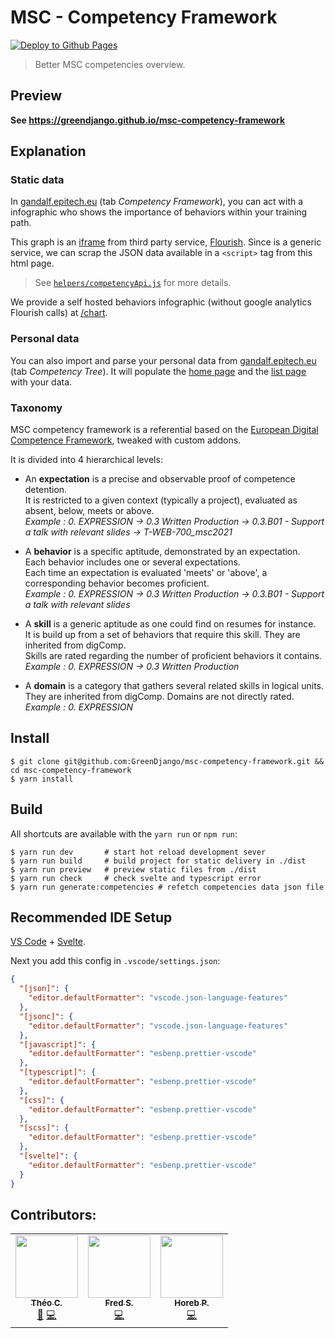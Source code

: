 # MSC - Competency Framework

[![Deploy to Github Pages](https://github.com/GreenDjango/msc-competency-framework/actions/workflows/pages.yml/badge.svg)](https://github.com/GreenDjango/msc-competency-framework/actions/workflows/pages.yml)

> Better MSC competencies overview.

## Preview

**See https://greendjango.github.io/msc-competency-framework**

## Explanation

### Static data

In [gandalf.epitech.eu](https://gandalf.epitech.eu/local/graph/view.php) (tab _Competency Framework_), you can act with a infographic who shows the importance of behaviors within your training path.

This graph is an [iframe](https://developer.mozilla.org/en-US/docs/Web/HTML/Element/iframe) from third party service, [Flourish](https://flourish.studio/visualisations/treemaps/).
Since is a generic service, we can scrap the JSON data available in a `<script>` tag from this html page.

> See [`helpers/competencyApi.js`](helpers/competencyApi.js) for more details.

We provide a self hosted behaviors infographic (without google analytics Flourish calls) at [/chart](https://greendjango.github.io/msc-competency-framework/#/chart).

### Personal data

You can also import and parse your personal data from [gandalf.epitech.eu](https://gandalf.epitech.eu/local/graph/view.php) (tab _Competency Tree_).
It will populate the [home page](https://greendjango.github.io/msc-competency-framework/) and the [list page](https://greendjango.github.io/msc-competency-framework/#/list) with your data.

### Taxonomy

MSC competency framework is a referential based on the [European Digital Competence Framework](https://joint-research-centre.ec.europa.eu/digcomp/digcomp-framework_en),
tweaked with custom addons.

It is divided into 4 hierarchical levels:

- An **expectation** is a precise and observable proof of competence detention.<br/>
  It is restricted to a given context (typically a project), evaluated as absent, below, meets or above.<br/>
  _Example : 0. EXPRESSION -> 0.3 Written Production -> 0.3.B01 - Support a talk with relevant slides -> T-WEB-700_msc2021_

- A **behavior** is a specific aptitude, demonstrated by an expectation.<br/>
  Each behavior includes one or several expectations.<br/>
  Each time an expectation is evaluated 'meets' or 'above', a corresponding behavior becomes proficient.<br/>
  _Example : 0. EXPRESSION -> 0.3 Written Production -> 0.3.B01 - Support a talk with relevant slides_

- A **skill** is a generic aptitude as one could find on resumes for instance.<br/>
  It is build up from a set of behaviors that require this skill. They are inherited from digComp.<br/>
  Skills are rated regarding the number of proficient behaviors it contains.<br/>
  _Example : 0. EXPRESSION -> 0.3 Written Production_

- A **domain** is a category that gathers several related skills in logical units.<br/>
  They are inherited from digComp. Domains are not directly rated.<br/>
  _Example : 0. EXPRESSION_

## Install

```shell
$ git clone git@github.com:GreenDjango/msc-competency-framework.git && cd msc-competency-framework
$ yarn install
```

## Build

All shortcuts are available with the `yarn run` or `npm run`:

```shell
$ yarn run dev       # start hot reload development sever
$ yarn run build     # build project for static delivery in ./dist
$ yarn run preview   # preview static files from ./dist
$ yarn run check     # check svelte and typescript error
$ yarn run generate:competencies # refetch competencies data json file
```

## Recommended IDE Setup

[VS Code](https://code.visualstudio.com/) + [Svelte](https://marketplace.visualstudio.com/items?itemName=svelte.svelte-vscode).

Next you add this config in `.vscode/settings.json`:

```json
{
  "[json]": {
    "editor.defaultFormatter": "vscode.json-language-features"
  },
  "[jsonc]": {
    "editor.defaultFormatter": "vscode.json-language-features"
  },
  "[javascript]": {
    "editor.defaultFormatter": "esbenp.prettier-vscode"
  },
  "[typescript]": {
    "editor.defaultFormatter": "esbenp.prettier-vscode"
  },
  "[css]": {
    "editor.defaultFormatter": "esbenp.prettier-vscode"
  },
  "[scss]": {
    "editor.defaultFormatter": "esbenp.prettier-vscode"
  },
  "[svelte]": {
    "editor.defaultFormatter": "esbenp.prettier-vscode"
  }
}
```

## Contributors:

<table>
  <tr>
    <td align="center">
      <a href="https://github.com/GreenDjango"><img src="https://avatars.githubusercontent.com/u/52924057?s=100" width="100px;" alt=""/><br /><sub><b>Théo C.</b></sub></a>
      <br />
      <a href="#" title="Maintainer">🔧</a>
      <a href="#" title="Code">💻</a>
    </td>
    <td align="center">
      <a href="https://github.com/red-gecko27"><img src="https://avatars.githubusercontent.com/u/62312361?s=100" width="100px;" alt=""/><br /><sub><b>Fred S.</b></sub></a>
      <br />
      <a href="#" title="Code">💻</a>
    </td>
    <td align="center">
      <a href="https://github.com/HorebZ"><img src="https://avatars.githubusercontent.com/u/44978959?s=100" width="100px;" alt=""/><br /><sub><b>Horeb P.</b></sub></a>
      <br />
      <a href="#" title="Code">💻</a>
    </td>
  </tr>
</table>
